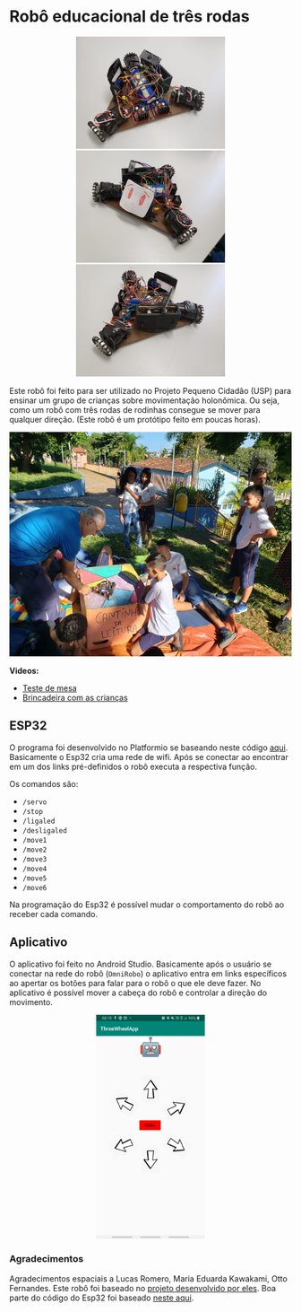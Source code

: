 # Robô educacional de três rodas
<p align="center">
<img src="./img/esq.jpeg" height="200">
<img src="./img/front.jpeg" height="200">
<img src="./img/dir.jpeg" height="200">
</p>
Este robô foi feito para ser utilizado no Projeto Pequeno Cidadão (USP) para ensinar um grupo de crianças sobre movimentação holonômica. Ou seja, como um robô com três rodas de rodinhas consegue se mover para qualquer direção. (Este robô é um protótipo feito em poucas horas).

<p align="center">
<img src="./img/simoes.jpeg" height="400">
</p>

**Videos:**
- [Teste de mesa](https://youtu.be/69XSIkj_g4I)
- [Brincadeira com as crianças](https://youtu.be/moCg1Qu2aBo)

## ESP32
O programa foi desenvolvido no Platformio se baseando neste código [aqui](https://gitlab.com/simoesusp/ESP32_Projects/-/tree/master/RobotControlAndroidSonar). Basicamente o Esp32 cria uma rede de wifi. Após se conectar ao encontrar em um dos links pré-definidos o robô executa a respectiva função.

Os comandos são:
- `/servo`
- `/stop`
- `/ligaled`
- `/desligaled`
- `/move1`
- `/move2`
- `/move3`
- `/move4`
- `/move5`
- `/move6`

Na programação do Esp32 é possível mudar o comportamento do robô ao receber cada comando.

## Aplicativo
O aplicativo foi feito no Android Studio. Basicamente após o usuário se conectar na rede do robô (`OmniRobo`) o aplicativo entra em links específicos ao apertar os botões para falar para o robô o que ele deve fazer.
No aplicativo é possível mover a cabeça do robô e controlar a direção do movimento.

<p align="center">
<img src="./img/app.jpeg" height="400">
</p>

### Agradecimentos
Agradecimentos espaciais a Lucas Romero, Maria Eduarda Kawakami, Otto Fernandes. Este robô foi baseado no [projeto desenvolvido por eles](https://github.com/ottusp/Eletronica_Arduino). Boa parte do código do Esp32 foi baseado [neste aqui](https://gitlab.com/simoesusp/ESP32_Projects/-/tree/master/RobotControlAndroidSonar).
